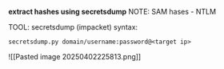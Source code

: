 **extract hashes using secretsdump**
NOTE: SAM hases - NTLM

TOOL: secretsdump (impacket)
syntax:
```
secretsdump.py domain/username:password@<target ip>
```
![[Pasted image 20250402225813.png]]

